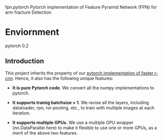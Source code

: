 fpn.pytorch
Pytorch implementation of Feature Pyramid Network (FPN) for arm fracture Detection


# Enviornment
pytorch 0.2


## Introduction

This project inherits the property of our [pytorch implementation of faster r-cnn](https://github.com/jwyang/faster-rcnn.pytorch). Hence, it also has the following unique features:

* **It is pure Pytorch code**. We convert all the numpy implementations to pytorch.

* **It supports trainig batchsize > 1**. We revise all the layers, including dataloader, rpn, roi-pooling, etc., to train with multiple images at each iteration.

* **It supports multiple GPUs**. We use a multiple GPU wrapper (nn.DataParallel here) to make it flexible to use one or more GPUs, as a merit of the above two features.

